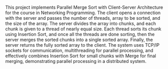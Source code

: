 This project implements Parallel Merge Sort with Client-Server Architecture for the course in Networking Programming. The client opens a connection with the server and passes the number of threads, array to be sorted, and the size of the array. The server divides the array into chunks, and each chunk is given to a thread of nearly equal size. Each thread sorts its chunk using Insertion Sort, and once all the threads are done sorting, then the server merges the sorted chunks into a single sorted array. Finally, the server returns the fully sorted array to the client. The system uses TCP/IP sockets for communication, multithreading for parallel processing, and effectively combines Insertion Sort for small chunks with Merge for final merging, demonstrating parallel processing in a distributed system.
